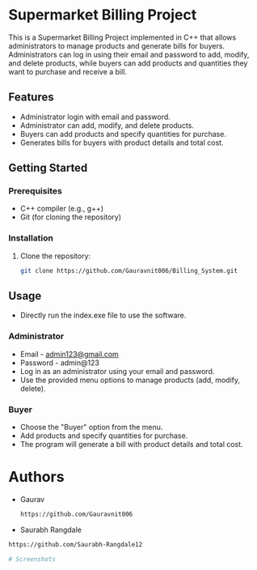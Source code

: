 # Supermarket Billing Project

This is a Supermarket Billing Project implemented in C++ that allows administrators to manage products and generate bills for buyers. Administrators can log in using their email and password to add, modify, and delete products, while buyers can add products and quantities they want to purchase and receive a bill.

## Features

- Administrator login with email and password.
- Administrator can add, modify, and delete products.
- Buyers can add products and specify quantities for purchase.
- Generates bills for buyers with product details and total cost.

## Getting Started

### Prerequisites

- C++ compiler (e.g., g++)
- Git (for cloning the repository)

### Installation

1. Clone the repository:

   ```bash
   git clone https://github.com/Gauravnit006/Billing_System.git

## Usage
- Directly run the index.exe file to use the software.

### Administrator
- Email - admin123@gmail.com
- Password - admin@123
- Log in as an administrator using your email and password.
- Use the provided menu options to manage products (add, modify, delete).

### Buyer
  - Choose the "Buyer" option from the menu.
  - Add products and specify quantities for purchase.
  - The program will generate a bill with product details and total cost.

# Authors
- Gaurav
  ```bash
  https://github.com/Gauravnit006

- Saurabh Rangdale
 ```bash
https://github.com/Saurabh-Rangdale12

# Screenshots


